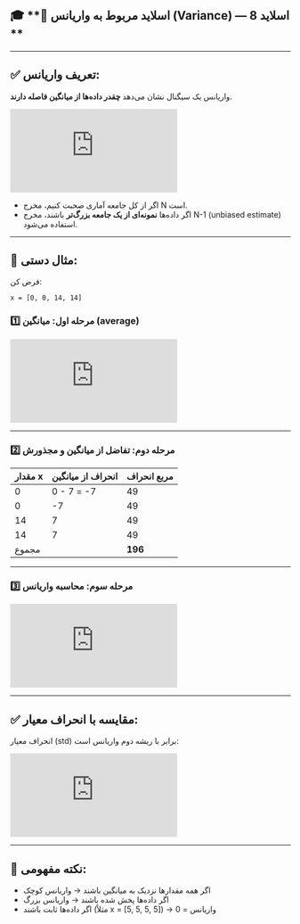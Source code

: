 ## 🎓 **📘 اسلاید مربوط به واریانس (Variance) — اسلاید 8 **

---

## ✅ تعریف واریانس:

واریانس یک سیگنال نشان می‌دهد **چقدر داده‌ها از میانگین فاصله دارند**.



![Math Formula](<https://latex.codecogs.com/svg.latex?%5Ctext%7BVar%7D%28x%29%20%3D%20%5Cfrac%7B1%7D%7BN%20-%201%7D%20%5Csum_%7Bi%3D1%7D%5E%7BN%7D%20%28x_i%20-%20%5Cbar%7Bx%7D%29%5E2>)


* اگر از کل جامعه آماری صحبت کنیم، مخرج N است.
* اگر داده‌ها **نمونه‌ای از یک جامعه بزرگ‌تر** باشند، مخرج N-1 (unbiased estimate) استفاده می‌شود.

---

## 🔢 مثال دستی:

فرض کن:

```
x = [0, 0, 14, 14]
```

### 1️⃣ مرحله اول: میانگین (average)



![Math Formula](<https://latex.codecogs.com/svg.latex?%5Cbar%7Bx%7D%20%3D%20%5Cfrac%7B0%20%2B%200%20%2B%2014%20%2B%2014%7D%7B4%7D%20%3D%20%5Cfrac%7B28%7D%7B4%7D%20%3D%207>)


---

### 2️⃣ مرحله دوم: تفاضل از میانگین و مجذورش

| مقدار x | انحراف از میانگین | مربع انحراف |
| ------- | ----------------- | ----------- |
| 0       | 0 - 7 = -7        | 49          |
| 0       | -7                | 49          |
| 14      | 7                 | 49          |
| 14      | 7                 | 49          |
| مجموع   |                   | **196**     |

---

### 3️⃣ مرحله سوم: محاسبه واریانس



![Math Formula](<https://latex.codecogs.com/svg.latex?%5Ctext%7BVar%7D%28x%29%20%3D%20%5Cfrac%7B196%7D%7B4%20-%201%7D%20%3D%20%5Cfrac%7B196%7D%7B3%7D%20%E2%89%88%20%5Cboxed%7B65.33%7D>)


---

## ✅ مقایسه با انحراف معیار:

انحراف معیار (std) برابر با ریشه دوم واریانس است:



![Math Formula](<https://latex.codecogs.com/svg.latex?%5Ctext%7BStd%7D%28x%29%20%3D%20%5Csqrt%7B%5Ctext%7BVar%7D%28x%29%7D%20%3D%20%5Csqrt%7B65.33%7D%20%E2%89%88%20%5Cboxed%7B8.08%7D>)


---

## 🧠 نکته مفهومی:

* اگر همه مقدارها نزدیک به میانگین باشند → واریانس کوچک
* اگر داده‌ها پخش شده باشند → واریانس بزرگ
* اگر داده‌ها ثابت باشند (مثلاً x = \[5, 5, 5, 5]) → واریانس = 0

